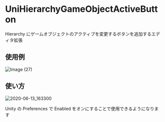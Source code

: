 # UniHierarchyGameObjectActiveButton

Hierarchy にゲームオブジェクトのアクティブを変更するボタンを追加するエディタ拡張

## 使用例

![Image (27)](https://user-images.githubusercontent.com/6134875/84563060-cbd8c400-ad93-11ea-8508-c1046e1c7129.gif)

## 使い方

![2020-06-13_163300](https://user-images.githubusercontent.com/6134875/84563061-ce3b1e00-ad93-11ea-9728-b44c20a8cb9a.png)

Unity の Preferences で Enabled をオンにすることで使用できるようになります
